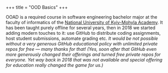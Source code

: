 +++
title = "OOD Basics"
+++

OOAD is a required course in software engineering bachelor major at the faculty of informatics of the [National University of Kyiv-Mohyla Academy](https://www.ukma.edu.ua/eng/). It has been taught purely offline for several years, then in 2018 we started adding modern touches to it: use GitHub to distribute coding assignments, host student submissions, automate grading etc. *It would be not possible without a very generous GitHub educational policy with unlimited private repos for free &mdash; many thanks for that! (Yes, soon after that GitHub even more generously changed their offerings and turned free private repos for everyone. Yet way back in 2018 that was not available and special offering for education really changed the game for us.)*
